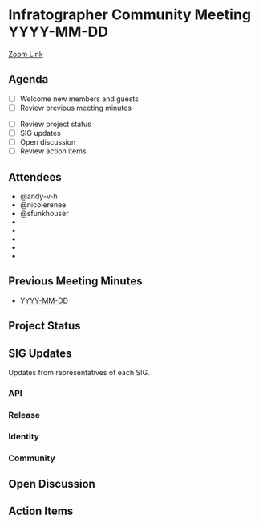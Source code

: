 # Infratographer Community Meeting YYYY-MM-DD

[Zoom Link](https://us06web.zoom.us/j/88057942869?pwd=Vnd1OWplazFwREJQeWFHWks4MUptQT09)

## Agenda

* [ ] Welcome new members and guests
* [ ] Review previous meeting minutes
<!-- WIP
* [ ] Review open issues and pull requests
* [ ] Review new issues and pull requests
* [ ] Review project board
-->
* [ ] Review project status
* [ ] SIG updates
* [ ] Open discussion
* [ ] Review action items

## Attendees

* @andy-v-h
* @nicolerenee
* @sfunkhouser
*
*
*
*
*

## Previous Meeting Minutes

* [YYYY-MM-DD]()

## Project Status

## SIG Updates

Updates from representatives of each SIG.

### API

### Release

### Identity

### Community

## Open Discussion

## Action Items